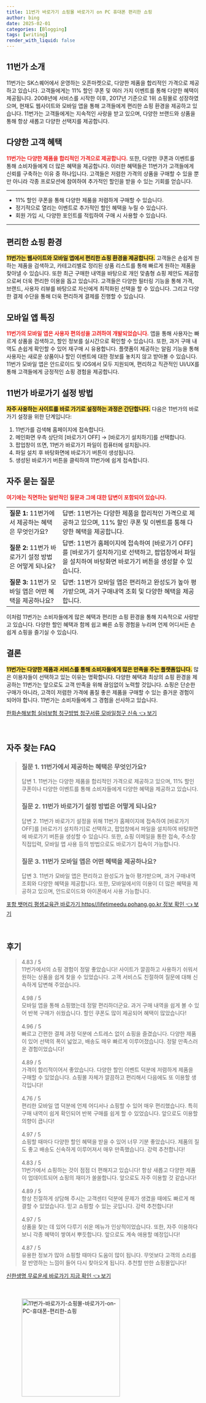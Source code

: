 ```yaml
---
title: 11번가 바로가기 쇼핑몰 바로가기 on PC 휴대폰 편리한 쇼핑
author: bing
date: 2025-02-01
categories: [Blogging]
tags: [writing]
render_with_liquid: false
---
```



<h2 id='11번가_소개'>11번가 소개</h2>

<p>11번가는 SK스퀘어에서 운영하는 오픈마켓으로, 다양한 제품을 합리적인 가격으로 제공하고 있습니다. 고객들에게는 11% 할인 쿠폰 및 여러 가지 이벤트를 통해 다양한 혜택이 제공됩니다. 2008년에 서비스를 시작한 이후, 2017년 기준으로 1위 쇼핑몰로 성장하였으며, 현재도 웹사이트와 모바일 앱을 통해 고객들에게 편리한 쇼핑 환경을 제공하고 있습니다. 11번가는 고객들에게는 지속적인 사랑을 받고 있으며, 다양한 브랜드와 상품을 통해 항상 새롭고 다양한 선택지를 제공합니다.</p>

<h2 id='고객혜택'>다양한 고객 혜택</h2>

<p><b><span style="color: #ee2323;">11번가는 다양한 제품을 합리적인 가격으로 제공합니다.</span></b> 또한, 다양한 쿠폰과 이벤트를 통해 소비자들에게 더 많은 혜택을 제공합니다. 이러한 혜택들은 11번가가 고객들에게 신뢰를 구축하는 이유 중 하나입니다. 고객들은 저렴한 가격의 상품을 구매할 수 있을 뿐만 아니라 각종 프로모션에 참여하여 추가적인 할인을 받을 수 있는 기회를 얻습니다.</p>

<hr />

<ul>
    <li>11% 할인 쿠폰을 통해 다양한 제품을 저렴하게 구매할 수 있습니다.</li>
    <li>정기적으로 열리는 이벤트로 추가적인 할인 혜택을 누릴 수 있습니다.</li>
    <li>회원 가입 시, 다양한 포인트를 적립하여 구매 시 사용할 수 있습니다.</li>
</ul>

<hr />

<h2 id='쇼핑환경'>편리한 쇼핑 환경</h2>

<p><b><span style="background-color: #ffe066;">11번가는 웹사이트와 모바일 앱에서 편리한 쇼핑 환경을 제공합니다.</span></b> 고객들은 손쉽게 원하는 제품을 검색하고, 카테고리별로 정리된 상품 리스트를 통해 빠르게 원하는 제품을 찾아낼 수 있습니다. 또한 최근 구매한 내역을 바탕으로 개인 맞춤형 쇼핑 제안도 제공함으로써 더욱 편리한 이용을 돕고 있습니다. 고객들은 다양한 필터링 기능을 통해 가격, 브랜드, 사용자 리뷰를 바탕으로 자신에게 최적화된 선택을 할 수 있습니다. 그리고 다양한 결제 수단을 통해 더욱 편리하게 결제를 진행할 수 있습니다.</p>

<h2 id='모바일앱_특징'>모바일 앱 특징</h2>

<p><b><span style="color: #ee2323;">11번가의 모바일 앱은 사용자 편의성을 고려하여 개발되었습니다.</span></b> 앱을 통해 사용자는 빠르게 상품을 검색하고, 할인 정보를 실시간으로 확인할 수 있습니다. 또한, 과거 구매 내역도 손쉽게 확인할 수 있어 재구매 시 유용합니다. 플랫폼이 제공하는 알림 기능을 통해 사용자는 새로운 상품이나 할인 이벤트에 대한 정보를 놓치지 않고 받아볼 수 있습니다. 11번가 모바일 앱은 안드로이드 및 iOS에서 모두 지원되며, 편리하고 직관적인 UI/UX를 통해 고객들에게 긍정적인 쇼핑 경험을 제공합니다.</p>

<h2 id='바로가기설정방법'>11번가 바로가기 설정 방법</h2>

<p><b><span style="background-color: #ffe066;"> 자주 사용하는 사이트를 바로 가기로 설정하는 과정은 간단합니다.</span></b> 다음은 11번가의 바로가기 설정을 위한 단계입니다:</p>

<ol>
    <li>11번가를 검색해 홈페이지에 접속합니다.</li>
    <li>메인화면 우측 상단의 [바로가기 OFF] → [바로가기 설치하기]를 선택합니다.</li>
    <li>팝업창이 뜨면, 11번가 바로가기 파일이 컴퓨터에 설치됩니다.</li>
    <li>파일 설치 후 바탕화면에 바로가기 버튼이 생성됩니다.</li>
    <li>생성된 바로가기 버튼을 클릭하여 11번가에 쉽게 접속합니다.</li>
</ol>

<h2 id='자주하는질문'>자주 묻는 질문</h2>

<p><b><span style="color: #ee2323;">여기에는 직면하는 일반적인 질문과 그에 대한 답변이 포함되어 있습니다.</span></b></p>

<table>
    <tr>
        <td><b>질문 1:</b> 11번가에서 제공하는 혜택은 무엇인가요?</td>
        <td>답변: 11번가는 다양한 제품을 합리적인 가격으로 제공하고 있으며, 11% 할인 쿠폰 및 이벤트를 통해 다양한 혜택을 제공합니다.</td>
    </tr>
    <tr>
        <td><b>질문 2:</b> 11번가 바로가기 설정 방법은 어떻게 되나요?</td>
        <td>답변: 11번가 홈페이지에 접속하여 [바로가기 OFF]를 [바로가기 설치하기]로 선택하고, 팝업창에서 파일을 설치하여 바탕화면 바로가기 버튼을 생성할 수 있습니다.</td>
    </tr>
    <tr>
        <td><b>질문 3:</b> 11번가 모바일 앱은 어떤 혜택을 제공하나요?</td>
        <td>답변: 11번가 모바일 앱은 편리하고 완성도가 높아 평가받으며, 과거 구매내역 조회 및 다양한 혜택을 제공합니다.</td>
    </tr>
</table>

<p>이처럼 11번가는 소비자들에게 많은 혜택과 편리한 쇼핑 환경을 통해 지속적으로 사랑받고 있습니다. 다양한 할인 혜택과 함께 쉽고 빠른 쇼핑 경험을 누리며 언제 어디서든 손쉽게 쇼핑을 즐기실 수 있습니다.</p>

<h2 id='결론'>결론</h2>

<p><b><span style="background-color: #ffe066;">11번가는 다양한 제품과 서비스를 통해 소비자들에게 많은 만족을 주는 플랫폼입니다.</span></b> 많은 이용자들이 선택하고 있는 이유는 명확합니다. 다양한 혜택과 최상의 쇼핑 환경을 제공하는 11번가는 앞으로도 고객 만족을 위해 끊임없이 노력할 것입니다. 쇼핑은 단순한 구매가 아니라, 고객이 저렴한 가격에 품질 좋은 제품을 구매할 수 있는 즐거운 경험이 되어야 합니다. 11번가는 소비자들에게 그 경험을 선사하고 있습니다.</p>


<p><a class="click-button" title="한화손해보험 실비보험 청구방법 청구서류 모바일청구 신속" href="https://adkhouse.github.io/posts/%ED%95%9C%ED%99%94%EC%86%90%ED%95%B4%EB%B3%B4%ED%97%98-%EC%8B%A4%EB%B9%84%EB%B3%B4%ED%97%98-%EC%B2%AD%EA%B5%AC%EB%B0%A9%EB%B2%95-%EC%B2%AD%EA%B5%AC%EC%84%9C%EB%A5%98-%EB%AA%A8%EB%B0%94%EC%9D%BC%EC%B2%AD%EA%B5%AC-%EC%8B%A0%EC%86%8D/" rel="dofollow">한화손해보험 실비보험 청구방법 청구서류 모바일청구 신속 👈 보기</a></p><br>
<h2 id='자주_찾는_FAQ'>자주 찾는 FAQ</h2>
<div itemscope="" itemtype="https://schema.org/FAQPage"> 
<blockquote> 
<div itemscope="" itemprop="mainEntity" itemtype="https://schema.org/Question"> 
<h3 itemprop="name">질문 1. 11번가에서 제공하는 혜택은 무엇인가요?</h3> 
<div itemscope="" itemprop="acceptedAnswer" itemtype="https://schema.org/Answer"> 
<span itemprop="text"> 
<p>답변 1. 11번가는 다양한 제품을 합리적인 가격으로 제공하고 있으며, 11% 할인 쿠폰이나 다양한 이벤트를 통해 소비자들에게 다양한 혜택을 제공하고 있습니다.</p> 
</span> 
</div> 
</div> 

<div itemscope="" itemprop="mainEntity" itemtype="https://schema.org/Question"> 
<h3 itemprop="name">질문 2. 11번가 바로가기 설정 방법은 어떻게 되나요?</h3> 
<div itemscope="" itemprop="acceptedAnswer" itemtype="https://schema.org/Answer"> 
<span itemprop="text"> 
<p>답변 2. 11번가 바로가기 설정을 위해 11번가 홈페이지에 접속하여 [바로가기 OFF]를 [바로가기 설치하기]로 선택하고, 팝업창에서 파일을 설치하여 바탕화면에 바로가기 버튼을 생성할 수 있습니다. 또한, 쇼핑 이메일을 통한 접속, 주소창 직접입력, 모바일 앱 사용 등의 방법으로도 바로가기 접속이 가능합니다.</p> 
</span> 
</div> 
</div> 

<div itemscope="" itemprop="mainEntity" itemtype="https://schema.org/Question"> 
<h3 itemprop="name">질문 3. 11번가 모바일 앱은 어떤 혜택을 제공하나요?</h3> 
<div itemscope="" itemprop="acceptedAnswer" itemtype="https://schema.org/Answer"> 
<span itemprop="text"> 
<p>답변 3. 11번가 모바일 앱은 편리하고 완성도가 높아 평가받으며, 과거 구매내역 조회와 다양한 혜택을 제공합니다. 또한, 모바일에서의 이용이 더 많은 혜택을 제공하고 있으며, 안드로이드와 아이폰에서 사용 가능합니다.</p> 
</span> 
</div> 
</div> 

</blockquote> 
</div>
<p><a class="click-button" title="포항 뱃머리 평생교육관 바로가기 https//lifetimeedu.pohang.go.kr 정보 확인" href="https://adkhouse.github.io/posts/%ED%8F%AC%ED%95%AD-%EB%B1%83%EB%A8%B8%EB%A6%AC-%ED%8F%89%EC%83%9D%EA%B5%90%EC%9C%A1%EA%B4%80-%EB%B0%94%EB%A1%9C%EA%B0%80%EA%B8%B0-httpslifetimeedu.pohang.go.kr-%EC%A0%95%EB%B3%B4-%ED%99%95%EC%9D%B8/" rel="dofollow">포항 뱃머리 평생교육관 바로가기 https//lifetimeedu.pohang.go.kr 정보 확인 👈 보기</a></p><br>
<h2 id='후기'>후기</h2>
<div itemscope itemtype="https://schema.org/Product">
  <blockquote>
  <div itemprop="review" itemscope itemtype="https://schema.org/Review">
      <div itemprop="reviewRating" itemscope itemtype="https://schema.org/Rating"> <span itemprop="ratingValue">4.83</span> / <span itemprop="bestRating">5</span> </div>
      <span itemprop="reviewBody">11번가에서의 쇼핑 경험이 정말 좋았습니다! 사이트가 깔끔하고 사용하기 쉬워서 원하는 상품을 쉽게 찾을 수 있었습니다. 고객 서비스도 친절하여 질문에 대해 신속하게 답변해 주었습니다.</span>
  </div>
  <br>
  <div itemprop="review" itemscope itemtype="https://schema.org/Review">
      <div itemprop="reviewRating" itemscope itemtype="https://schema.org/Rating"> <span itemprop="ratingValue">4.98</span> / <span itemprop="bestRating">5</span> </div>
      <span itemprop="reviewBody">모바일 앱을 통해 쇼핑했는데 정말 편리하더군요. 과거 구매 내역을 쉽게 볼 수 있어 반복 구매가 쉬웠습니다. 할인 쿠폰도 많이 제공되어 혜택이 많았습니다!</span>
  </div>
  <br>
  <div itemprop="review" itemscope itemtype="https://schema.org/Review">
      <div itemprop="reviewRating" itemscope itemtype="https://schema.org/Rating"> <span itemprop="ratingValue">4.96</span> / <span itemprop="bestRating">5</span> </div>
      <span itemprop="reviewBody">빠르고 간편한 결제 과정 덕분에 스트레스 없이 쇼핑을 즐겼습니다. 다양한 제품이 있어 선택의 폭이 넓었고, 배송도 매우 빠르게 이루어졌습니다. 정말 만족스러운 경험이었습니다! </span>
  </div>
  <br>
  <div itemprop="review" itemscope itemtype="https://schema.org/Review">
      <div itemprop="reviewRating" itemscope itemtype="https://schema.org/Rating"> <span itemprop="ratingValue">4.89</span> / <span itemprop="bestRating">5</span> </div>
      <span itemprop="reviewBody">가격이 합리적이어서 좋았습니다. 다양한 할인 이벤트 덕분에 저렴하게 제품을 구매할 수 있었습니다. 쇼핑몰 자체가 깔끔하고 편리해서 다음에도 또 이용할 생각입니다!</span>
  </div>
  <br>
  <div itemprop="review" itemscope itemtype="https://schema.org/Review">
      <div itemprop="reviewRating" itemscope itemtype="https://schema.org/Rating"> <span itemprop="ratingValue">4.76</span> / <span itemprop="bestRating">5</span> </div>
      <span itemprop="reviewBody">편리한 모바일 앱 덕분에 언제 어디서나 쇼핑할 수 있어 매우 편리했습니다. 특히 구매 내역이 쉽게 확인되어 반복 구매를 쉽게 할 수 있었습니다. 앞으로도 이용할 의향이 큽니다!</span>
  </div>
  <br>
  <div itemprop="review" itemscope itemtype="https://schema.org/Review">
      <div itemprop="reviewRating" itemscope itemtype="https://schema.org/Rating"> <span itemprop="ratingValue">4.97</span> / <span itemprop="bestRating">5</span> </div>
      <span itemprop="reviewBody">쇼핑할 때마다 다양한 할인 혜택을 받을 수 있어 너무 기분 좋았습니다. 제품의 질도 좋고 배송도 신속하게 이루어져서 매우 만족했습니다. 강력 추천합니다!</span>
  </div>
  <br>
  <div itemprop="review" itemscope itemtype="https://schema.org/Review">
      <div itemprop="reviewRating" itemscope itemtype="https://schema.org/Rating"> <span itemprop="ratingValue">4.83</span> / <span itemprop="bestRating">5</span> </div>
      <span itemprop="reviewBody">11번가에서 쇼핑하는 것이 점점 더 편해지고 있습니다! 항상 새롭고 다양한 제품이 업데이트되어 쇼핑의 재미가 쏠쏠합니다. 앞으로도 자주 이용할 것 같습니다!</span>
  </div>
  <br>
  <div itemprop="review" itemscope itemtype="https://schema.org/Review">
      <div itemprop="reviewRating" itemscope itemtype="https://schema.org/Rating"> <span itemprop="ratingValue">4.89</span> / <span itemprop="bestRating">5</span> </div>
      <span itemprop="reviewBody">항상 친절하게 상담해 주시는 고객센터 덕분에 문제가 생겼을 때에도 빠르게 해결할 수 있었습니다. 믿고 쇼핑할 수 있는 곳입니다. 강력 추천합니다!</span>
  </div>
  <br>
  <div itemprop="review" itemscope itemtype="https://schema.org/Review">
      <div itemprop="reviewRating" itemscope itemtype="https://schema.org/Rating"> <span itemprop="ratingValue">4.97</span> / <span itemprop="bestRating">5</span> </div>
      <span itemprop="reviewBody">상품을 찾는 데 있어 다루기 쉬운 메뉴가 인상적이었습니다. 또한, 자주 이용하다 보니 각종 혜택이 쌓여서 뿌듯합니다. 앞으로도 계속 애용할 예정입니다!</span>
  </div>
  <br>
  <div itemprop="review" itemscope itemtype="https://schema.org/Review">
      <div itemprop="reviewRating" itemscope itemtype="https://schema.org/Rating"> <span itemprop="ratingValue">4.87</span> / <span itemprop="bestRating">5</span> </div>
      <span itemprop="reviewBody">유용한 정보가 많아 쇼핑할 때마다 도움이 많이 됩니다. 무엇보다 고객의 소리를 잘 반영하는 느낌이 들어 다시 찾아오게 됩니다. 추천할 만한 쇼핑몰입니다!</span>
  </div>
  </blockquote>
</div>
<p><a class="click-button" title="신한생명 무료운세 바로가기 지금 확인" href="https://adkhouse.github.io/posts/%EC%8B%A0%ED%95%9C%EC%83%9D%EB%AA%85-%EB%AC%B4%EB%A3%8C%EC%9A%B4%EC%84%B8-%EB%B0%94%EB%A1%9C%EA%B0%80%EA%B8%B0-%EC%A7%80%EA%B8%88-%ED%99%95%EC%9D%B8/" rel="dofollow">신한생명 무료운세 바로가기 지금 확인 👈 보기</a></p><br>
<figure class="image"><img src="https://adkhouse.github.io/assets/img/thumbnail/11번가-바로가기-쇼핑몰-바로가기-on-PC-휴대폰-편리한-쇼핑.webp" alt="11번가-바로가기-쇼핑몰-바로가기-on-PC-휴대폰-편리한-쇼핑" width="256" height="256"></figure>